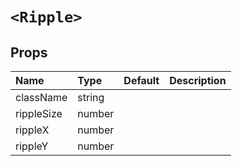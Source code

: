 `<Ripple>`
==========



Props
-----


| Name | Type | Default | Description |
|:-----|:-----|:-----|:-----|
| className | string |  |   |
| rippleSize | number |  |   |
| rippleX | number |  |   |
| rippleY | number |  |   |
